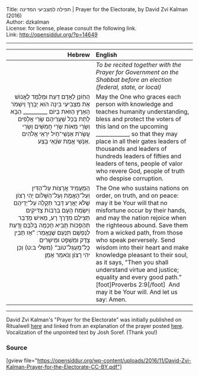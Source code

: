 <html>
<head></head>
<body>
Title: תפילה למצביעי המדינה | Prayer for the Electorate, by David Zvi Kalman (2016)<br />
Author: dzkalman<br />
License: for license, please consult the following link.<br />
Link: <a href="http://opensiddur.org/?p=14649">http://opensiddur.org/?p=14649</a>
<p />
<hr />


<table style="margin-left: auto;margin-right: auto;" class="draggable">
<thead><tr><th id="x" style="text-align: right;">Hebrew</th><th style="text-align: left;">English</th></tr></thead>
<tbody>
<tr><td style="vertical-align:top;" width="46%">
<div class="liturgy" style="text-align: right;"><span lang="he">

</span></div></td>

<td style="vertical-align:top;" width="53%"><div class="english">
<em>To be recited together with the Prayer for Government on the Shabbat before an election (federal, state, or local)</em>
</div></td>
</tr>


<tr><td style="vertical-align:top;" width="46%">
<div class="liturgy" style="text-align: right;"><span lang="he">
הַחֽוֹנֵן ‏לְאָדָם דַּעַת
וּמְלַמֶד לֶאֱנוֹשׁ בִּינָה
הוּא יְבָרֵךְ וְיִשְׁמֹר‎
אֶת מַצְבִּיעֵי הָאָרֶץ הַזֹּאת
בַּיּוֹם‏ _________ הַבָּא
לָתֵת בְּכָל שַׁעֲרֵיהֶם
שָׂרֵי אֲלָפִים וְשָׂרֵי מֵאוֹת
שָׂרֵי חֲמִשִּׁים וְשָׂרֵי עֲשָׂרֹת
אַנְשֵׁי־חַיִל יִרְאֵי אֱלֹהִים
אַנְשֵׁי אֱמֶת שֹׂנְאֵי בָצַע.
</span></div></td>

<td style="vertical-align:top;" width="53%"><div class="english">
May the One who graces each person with knowledge
and teaches humanity understanding,
bless and protect 
the voters of this land
on the upcoming ____________,
so that they may place in all their gates
leaders of thousands and leaders of hundreds
leaders of fifties and leaders of tens,
people of valor who revere God,
people of truth who despise corruption.
</div></td>
</tr>


<tr><td style="vertical-align:top;" width="46%">
<div class="liturgy" style="text-align: right;"><span lang="he">
הַמַעֲמִיד אֲרָצוֹת 
עַל־הַדִּין וְעַל־הָאֱמֶת וְעַל־הַשָּׁלוֹם
יְהִי רָצוֹן 
שֶׁלֹּא יֶאֱרַע דְּבַר תְּקָלָה עַל־יְדֵיהֶם
וַיִּשְׂמַח הָעָם 
בִּרְבוֹת צַדִּיקִים
תַּצִילֵם מִדֶּרֶךְ רָע,
מֵאִישׁ מְדַבֵּר תַּהְפֻּכוֹת
תָּבִיא חָכְמָה בְּלִבָּם
וָדָעַת לְנַפְשָׁם תִּנְעַם
שֶׁנֶּאֱמַר: ”אָז תָּבִין צֶדֶק וּמִשְׁפָּט
וּמֵישָׁרִים כָּל־מַעְגַּל־טוֹב“ <span class="citation">(משלי ב:ט)</span>
וְכֵן יהִי רָצוֹן
וְנֹאמַר אָמֵן׃
</span></div></td>

<td style="vertical-align:top;" width="53%"><div class="english">
The One who sustains nations
on order, on truth, and on peace:
may it be Your will
that no misfortune occur by their hands,
and may the nation rejoice
when the righteous abound.
Save them from a wicked path,
from those who speak perversely.
Send wisdom into their heart
and make knowledge pleasant to their soul,
as it says, "Then you shall understand virtue and justice; 
equality and every good path."[foot]Proverbs 2:9[/foot]&nbsp;
And may it be Your will.
And let us say: Amen.
</div></td>
</tr>
</tbody></table>

<hr />

David Zvi Kalman's "Prayer for the Electorate" was initially published on Ritualwell <a href="http://ritualwell.org/ritual/prayer-electorate">here</a> and linked from an explanation of the prayer posted <a href="http://ritualwell.org/blog/why-we-need-prayer-electorate">here</a>. Vocalization of the unpointed text by Josh Soref. (Thank you!)

<h3>Source</h3>

[gview file="https://opensiddur.org/wp-content/uploads/2016/11/David-Zvi-Kalman-Prayer-for-the-Electorate-CC-BY.pdf"]
</body>
</html>